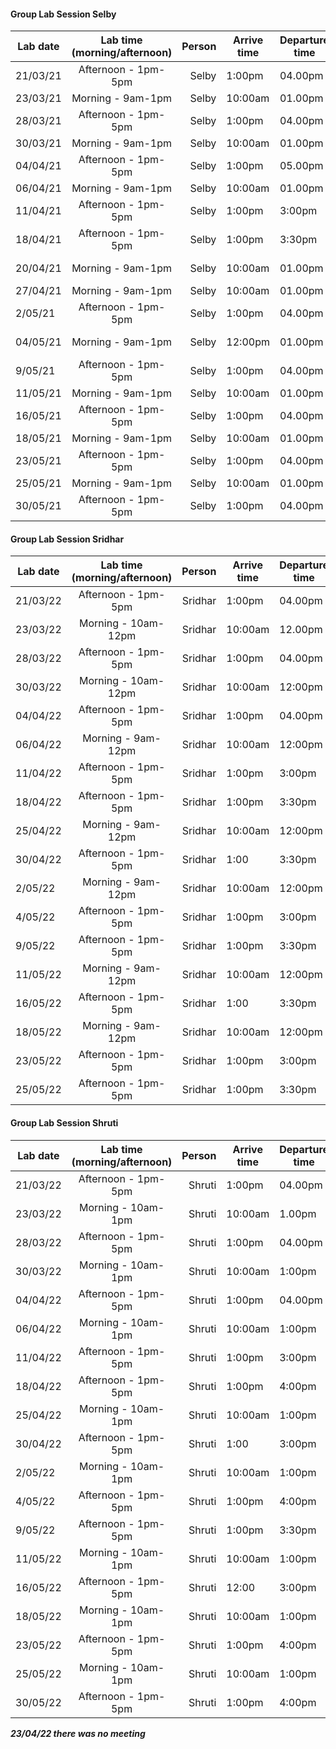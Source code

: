 #### Group Lab Session Selby
| Lab date | Lab time (morning/afternoon) | Person | Arrive time | Departure time | Note |
| -------- | :--------------------------: | -----: | ----------- | -------------- | :----: |
| 21/03/21 | Afternoon - 1pm-5pm | Selby | 1:00pm | 04.00pm | |
| 23/03/21 | Morning - 9am-1pm | Selby | 10:00am | 01.00pm | |
| 28/03/21 | Afternoon - 1pm-5pm | Selby | 1:00pm | 04.00pm | |
| 30/03/21 | Morning - 9am-1pm | Selby | 10:00am | 01.00pm | |
| 04/04/21 | Afternoon - 1pm-5pm | Selby | 1:00pm | 05.00pm | |
| 06/04/21 | Morning - 9am-1pm | Selby | 10:00am | 01.00pm | |
| 11/04/21 |Afternoon - 1pm-5pm | Selby | 1:00pm | 3:00pm | Attended on zoom |
| 18/04/21 |Afternoon - 1pm-5pm | Selby | 1:00pm | 3:30pm | Attended on zoom |
| 20/04/21 | Morning - 9am-1pm | Selby | 10:00am | 01.00pm | Attended on zoom |
| 27/04/21 | Morning - 9am-1pm | Selby | 10:00am | 01.00pm | |
| 2/05/21 | Afternoon - 1pm-5pm | Selby | 1:00pm | 04.00pm | Attended on zoom |
| 04/05/21 | Morning - 9am-1pm | Selby | 12:00pm | 01.00pm | Attended on zoom |
| 9/05/21 | Afternoon - 1pm-5pm | Selby | 1:00pm | 04.00pm | |
| 11/05/21 | Morning - 9am-1pm | Selby | 10:00am | 01.00pm | |
| 16/05/21 | Afternoon - 1pm-5pm | Selby | 1:00pm | 04.00pm | |
| 18/05/21 | Morning - 9am-1pm | Selby | 10:00am | 01.00pm | |
| 23/05/21 | Afternoon - 1pm-5pm | Selby | 1:00pm | 04.00pm | |
| 25/05/21 | Morning - 9am-1pm | Selby | 10:00am | 01.00pm | |
| 30/05/21 | Afternoon - 1pm-5pm | Selby | 1:00pm | 04.00pm | |



#### Group Lab Session Sridhar


| Lab date | Lab time (morning/afternoon) | Person | Arrive time | Departure time |
| -------- | :--------------------------: | -----: | ----------- | -------------- |
| 21/03/22 | Afternoon - 1pm-5pm | Sridhar | 1:00pm | 04.00pm | |
| 23/03/22 | Morning - 10am-12pm | Sridhar | 10:00am | 12.00pm | |
| 28/03/22 | Afternoon - 1pm-5pm | Sridhar | 1:00pm | 04.00pm | |
| 30/03/22 | Morning - 10am-12pm | Sridhar | 10:00am | 12:00pm | |
| 04/04/22 | Afternoon - 1pm-5pm | Sridhar | 1:00pm | 04.00pm | |
| 06/04/22 | Morning - 9am-12pm | Sridhar | 10:00am | 12:00pm | |
| 11/04/22 |Afternoon - 1pm-5pm | Sridhar | 1:00pm | 3:00pm | Attended on zoom |
| 18/04/22 |Afternoon - 1pm-5pm | Sridhar | 1:00pm | 3:30pm | Attended on zoom |
| 25/04/22 | Morning - 9am-12pm | Sridhar | 10:00am | 12:00pm | |
| 30/04/22 | Afternoon - 1pm-5pm | Sridhar | 1:00 | 3:30pm | Attended on zoom |
| 2/05/22 | Morning - 9am-12pm | Sridhar | 10:00am | 12:00pm | |
| 4/05/22 |Afternoon - 1pm-5pm | Sridhar | 1:00pm | 3:00pm | Attended on zoom |
| 9/05/22 |Afternoon - 1pm-5pm | Sridhar | 1:00pm | 3:30pm | Attended on zoom |
| 11/05/22 | Morning - 9am-12pm | Sridhar | 10:00am | 12:00pm | |
| 16/05/22 | Afternoon - 1pm-5pm | Sridhar | 1:00 | 3:30pm | Attended on zoom |
| 18/05/22 | Morning - 9am-12pm | Sridhar | 10:00am | 12:00pm | |
| 23/05/22 |Afternoon - 1pm-5pm | Sridhar | 1:00pm | 3:00pm | Attended on zoom |
| 25/05/22 |Afternoon - 1pm-5pm | Sridhar | 1:00pm | 3:30pm |  |

#### Group Lab Session Shruti


| Lab date | Lab time (morning/afternoon) | Person | Arrive time | Departure time |
| -------- | :--------------------------: | -----: | ----------- | -------------- |
| 21/03/22 | Afternoon - 1pm-5pm | Shruti | 1:00pm | 04.00pm | |
| 23/03/22 | Morning - 10am-1pm | Shruti | 10:00am | 1.00pm | |
| 28/03/22 | Afternoon - 1pm-5pm | Shruti | 1:00pm | 04.00pm |Attended on zoom |
| 30/03/22 | Morning - 10am-1pm | Shruti | 10:00am | 1:00pm | |
| 04/04/22 | Afternoon - 1pm-5pm | Shruti | 1:00pm | 04.00pm | |
| 06/04/22 | Morning - 10am-1pm | Shruti | 10:00am | 1:00pm | |
| 11/04/22 |Afternoon - 1pm-5pm | Shruti | 1:00pm | 3:00pm | Attended on zoom |
| 18/04/22 |Afternoon - 1pm-5pm | Shruti | 1:00pm | 4:00pm | Attended on zoom |
| 25/04/22 | Morning - 10am-1pm | Shruti | 10:00am | 1:00pm | |
| 30/04/22 | Afternoon - 1pm-5pm | Shruti | 1:00 | 3:00pm | Attended on zoom |
| 2/05/22 | Morning - 10am-1pm | Shruti | 10:00am | 1:00pm | |
| 4/05/22 |Afternoon - 1pm-5pm | Shruti | 1:00pm | 4:00pm | Attended on zoom |
| 9/05/22 |Afternoon - 1pm-5pm | Shruti | 1:00pm | 3:30pm |  |
| 11/05/22 | Morning - 10am-1pm | Shruti | 10:00am | 1:00pm | |
| 16/05/22 | Afternoon - 1pm-5pm | Shruti | 12:00 | 3:00pm | Attended on zoom |
| 18/05/22 | Morning - 10am-1pm | Shruti | 10:00am | 1:00pm | |
| 23/05/22 |Afternoon - 1pm-5pm | Shruti | 1:00pm | 4:00pm |  |
| 25/05/22 |Morning - 10am-1pm | Shruti | 10:00am | 1:00pm |  |
| 30/05/22 |Afternoon - 1pm-5pm | Shruti | 1:00pm | 4:00pm |  |




**_23/04/22 there was no meeting_**

